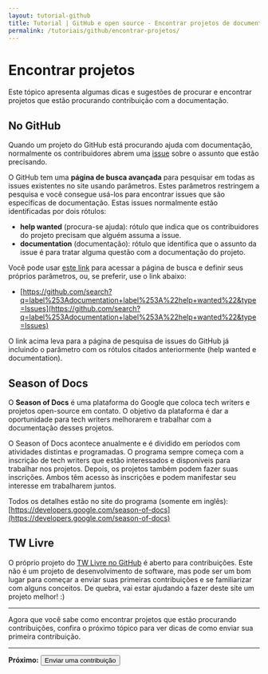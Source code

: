```yaml
---
layout: tutorial-github
title: Tutorial | GitHub e open source - Encontrar projetos de documentação
permalink: /tutoriais/github/encontrar-projetos/
---
```


# Encontrar projetos

Este tópico apresenta algumas dicas e sugestões de procurar e encontrar projetos que estão procurando contribuição com a documentação.

## No GitHub

Quando um projeto do GitHub está procurando ajuda com documentação, normalmente os contribuidores abrem uma [issue](/tutoriais/github/terminologia/#issues-problemas) sobre o assunto que estão precisando.

O GitHub tem uma **página de busca avançada** para pesquisar em todas as issues existentes no site usando parâmetros. Estes parâmetros restringem a pesquisa e você consegue usá-los para encontrar issues que são específicas de documentação. Estas issues normalmente estão identificadas por dois rótulos:

* **help wanted** (procura-se ajuda): rótulo que indica que os contribuidores do projeto precisam que alguém assuma a issue.
* **documentation** (documentação): rótulo que identifica que o assunto da issue é para tratar alguma questão com a documentação do projeto.

Você pode usar [este link](https://github.com/search/advanced) para acessar a página de busca e definir seus próprios parâmetros, ou, se preferir, use o link abaixo:

* [https://github.com/search?q=label%253Adocumentation+label%253A%22help+wanted%22&type=Issues](https://github.com/search?q=label%253Adocumentation+label%253A%22help+wanted%22&type=Issues)

O link acima leva para a página de pesquisa de issues do GitHub já incluindo o parâmetro com os rótulos citados anteriormente (help wanted e documentation).

## Season of Docs

O **Season of Docs** é uma plataforma do Google que coloca tech writers e projetos open-source em contato. O objetivo da plataforma é dar a oportunidade para tech writers melhorarem e trabalhar com a documentação desses projetos.

O Season of Docs acontece anualmente e é dividido em períodos com atividades distintas e programadas. O programa sempre começa com a inscrição de tech writers que estão interessados e disponíveis para trabalhar nos projetos. Depois, os projetos também podem fazer suas inscrições. Ambos têm acesso às inscrições e podem manifestar seu interesse em trabalharem juntos.

Todos os detalhes estão no site do programa (somente em inglês): [https://developers.google.com/season-of-docs](https://developers.google.com/season-of-docs)

## TW Livre

O próprio projeto do [TW Livre no GitHub](https://github.com/james-sabel/tw-livre) é aberto para contribuições. Este não é um projeto de desenvolvimento de software, mas pode ser um bom lugar para começar a enviar suas primeiras contribuições e se familiarizar com alguns conceitos. De quebra, vai estar ajudando a fazer deste site um projeto melhor! :)

---

Agora que você sabe como encontrar projetos que estão procurando contribuições, confira o próximo tópico para ver dicas de como enviar sua primeira contribuição.

---

<p class="proxima-unidade"><b>Próximo:</b> <a href="/tutoriais/github/enviar-contribuicao/"><button type="button" class="btn btn-dark">Enviar uma contribuição</button></a></p>
